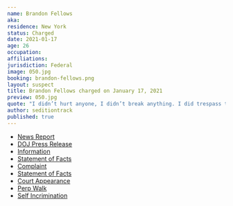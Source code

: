 ```yaml
---
name: Brandon Fellows
aka:
residence: New York
status: Charged
date: 2021-01-17
age: 26
occupation:
affiliations:
jurisdiction: Federal
image: 050.jpg
booking: brandon-fellows.png
layout: suspect
title: Brandon Fellows charged on January 17, 2021
preview: 050.jpg
quote: "I didn’t hurt anyone, I didn’t break anything. I did trespass though, I guess."
author: seditiontrack
published: true
---
```


- [News Report](https://dailygazette.com/2021/01/17/feds-schenectady-man-charged-in-capital-insurrection/)
- [DOJ Press Release]()
- [Information]()
- [Statement of Facts]()
- [Complaint]()
- [Statement of Facts]()
- [Court Appearance]()
- [Perp Walk]()
- [Self Incrimination](https://www.bloomberg.com/news/articles/2021-01-12/-no-regrets-a-capitol-rioter-tells-his-story-from-inside)
